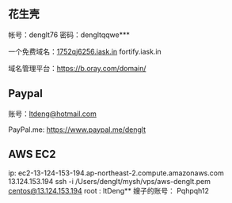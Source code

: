 ## 花生壳

帐号：denglt76    密码：dengltqqwe***

一个免费域名：[1752qj6256.iask.in](http://1752qj6256.iask.in)   fortify.iask.in

域名管理平台：https://b.oray.com/domain/



## Paypal

账号：ltdeng@hotmail.com

PayPal.me: https://www.paypal.me/denglt



## AWS  EC2

ip: ec2-13-124-153-194.ap-northeast-2.compute.amazonaws.com 13.124.153.194
ssh -i /Users/denglt/mysh/vps/aws-denglt.pem  centos@13.124.153.194
root : ltDeng**
嫂子的账号：    Pqhpqh12